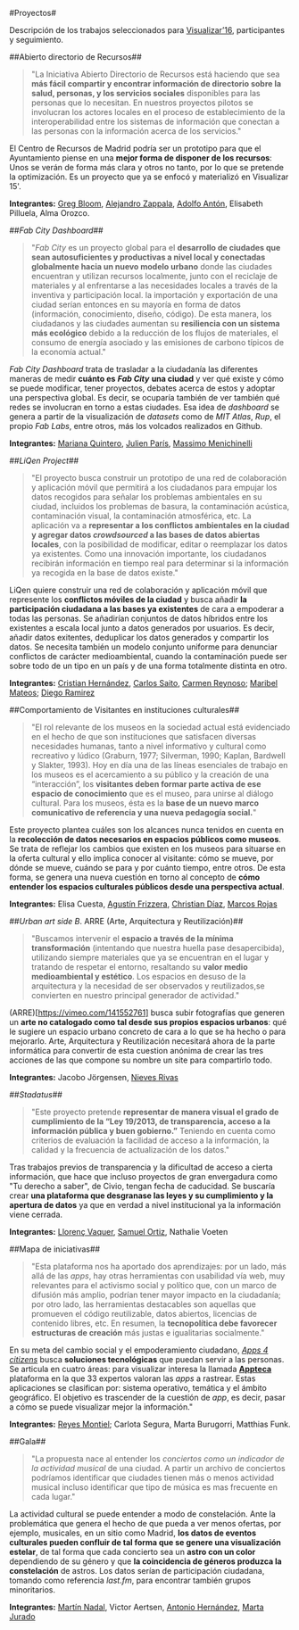 #Proyectos#

Descripción de los trabajos seleccionados para [Visualizar’16](http://medialab-prado.es/article/visualizar16-proyectos-seleccionados), participantes y seguimiento.

##Abierto directorio de Recursos##

> "La Iniciativa Abierto Directorio de Recursos está haciendo que sea **más fácil compartir y encontrar información de directorio sobre la salud, personas, y los servicios sociales** disponibles para las personas que lo necesitan. En nuestros proyectos pilotos se involucran los actores locales en el proceso de establecimiento de la interoperabilidad entre los sistemas de información que conectan a las personas con la información acerca de los servicios."

El Centro de Recursos de Madrid podría ser un prototipo para que el Ayuntamiento piense en una **mejor forma de disponer de los recursos**: Unos se verán de forma más clara y otros no tanto, por lo que se pretende la optimización. Es un proyecto que ya se enfocó y materializó en Visualizar 15'.

**Integrantes:** [Greg Bloom](http://gregbloom.org/), [Alejandro Zappala](http://github.com/alayzappala), [Adolfo Antón](http://github.com/flowsta), Elisabeth Pilluela, Alma Orozco. 

##*Fab City Dashboard*## 

> "*Fab City* es un proyecto global para el **desarrollo de ciudades que sean autosuficientes y productivas a nivel local y conectadas globalmente hacia un nuevo modelo urbano** donde las ciudades encuentran y utilizan recursos localmente, junto con el reciclaje de materiales y al enfrentarse a las necesidades locales a través de la inventiva y participación local. la importación y exportación de una ciudad serían entonces en su mayoría en forma de datos (información, conocimiento, diseño, código). De esta manera, los ciudadanos y las ciudades aumentan su **resiliencia con un sistema más ecológico** debido a la reducción de los flujos de materiales, el consumo de energía asociado y las emisiones de carbono típicos de la economía actual."

*Fab City Dashboard* trata de trasladar a la ciudadanía las diferentes maneras de medir **cuánto es** ***Fab City*** **una ciudad** y ver qué existe y cómo se puede modificar, tener proyectos, debates acerca de estos y adoptar una perspectiva global. Es decir, se ocuparía también de ver también qué redes se involucran en torno a estas ciudades. Esa idea de *dashboard* se genera a partir de la visualización de *datasets* como de *MIT Atlas*, *Rup*, el propio *Fab Labs*, entre otros, más los volcados realizados en Github. 

**Integrantes:** [Mariana Quintero](http://github.com/mqvlm), [Julien París](http://github.com/julienparis), [Massimo Menichinelli](http://github.com/openp2pdesign)

##*LiQen Project*##

> "El proyecto busca construir un prototipo de una red de colaboración y aplicación móvil que permitirá a los ciudadanos para empujar los datos recogidos para señalar los problemas ambientales en su ciudad, incluidos los problemas de basura, la contaminación acústica, contaminación visual, la contaminación atmosférica, etc. La aplicación va a **representar a los conflictos ambientales en la ciudad y agregar datos *crowdsourced* a las bases de datos abiertas locales**, con la posibilidad de modificar, editar o reemplazar los datos ya existentes. Como una innovación importante, los ciudadanos recibirán información en tiempo real para determinar si la información ya recogida en la base de datos existe."

LiQen quiere construir una red de colaboración y aplicación móvil que represente los **conflictos móviles de la ciudad** y busca añadir **la participación ciudadana a las bases ya existentes** de cara a empoderar a todas las personas. Se añadirían conjuntos de datos híbridos entre los existentes a escala local junto a datos generados por usuarios. Es decir, añadir datos exitentes, deduplicar los datos generados y compartir los datos. Se necesita también un modelo conjunto uniforme para denunciar conflictos de carácter medioambiental, cuando la contaminación puede ser sobre todo de un tipo en un país y de una forma totalmente distinta en otro.

**Integrantes:** [Cristian Hernández](http://github.com/crishernandezmaps), [Carlos Saito](https://github.com/exacs), [Carmen Reynoso](http://twitter.com/carmenreynoso13); [Maribel Mateos](http://github.com/maribel.mateosrosado); [Diego Ramirez](http://github.com/lowfill)

##Comportamiento de Visitantes en instituciones culturales##

> "El rol relevante de los museos en la sociedad actual está evidenciado en el hecho de que son instituciones que satisfacen diversas necesidades humanas, tanto a nivel informativo y cultural como recreativo y lúdico (Graburn, 1977; Silverman, 1990; Kaplan, Bardwell y Slakter, 1993). Hoy en día una de las líneas esenciales de trabajo en los museos es el acercamiento a su público y la creación de una “interacción”, los **visitantes deben formar parte activa de ese espacio de conocimiento** que es el museo, para unirse al diálogo cultural. Para los museos, ésta es la **base de un nuevo marco comunicativo de referencia y una nueva pedagogía social.**"

Este proyecto plantea cuáles son los alcances nunca tenidos en cuenta en la **recolección de datos necesarios en espacios públicos como museos**. Se trata de reflejar los cambios que existen en los museos para situarse en la oferta cultural y ello implica conocer al visitante: cómo se mueve, por dónde se mueve, cuándo se para y por cuánto tiempo, entre otros. De esta forma, se genera una nueva cuestión en torno al concepto de **cómo entender los espacios culturales públicos desde una perspectiva actual**.

**Integrantes:** Elisa Cuesta, [Agustín Frizzera](http://twitter.com/agustinfrizzera), [Christian Díaz](http://twitter.com/christianeldiaz), [Marcos Rojas](http://twitter.com/marsrs)

##*Urban art side B*. ARRE (Arte, Arquitectura y Reutilización)##

> "Buscamos intervenir el **espacio a través de la mínima transformación** (intentando que nuestra huella pase desapercibida), utilizando siempre materiales que ya se encuentran en el lugar y tratando de respetar el entorno, resaltando su **valor medio medioambiental y estético**. Los espacios en desuso de la arquitectura y la necesidad de ser observados y reutilizados,se convierten en nuestro principal generador de actividad."

(ARRE)[https://vimeo.com/141552761] busca subir fotografías que generen un **arte no catalogado como tal desde sus propios espacios urbanos**: qué le sugiere un espacio urbano concreto de cara a lo que se ha hecho o para mejorarlo. Arte, Arquitectura y Reutilización necesitará ahora de la parte informática para convertir de esta cuestion anónima de crear las tres acciones de las que compone su nombre un site para compartirlo todo.

**Integrantes:** Jacobo Jörgensen, [Nieves Rivas](http://twitter.com/nievesrivasg)

##*Stadatus*##

> "Este proyecto pretende **representar de manera visual el grado de cumplimiento de la “Ley 19/2013, de transparencia, acceso a la información pública y buen gobierno.”** Teniendo en cuenta como criterios de evaluación la facilidad de acceso a la información, la calidad y la frecuencia de actualización de los datos."

Tras trabajos previos de transparencia y la dificultad de acceso a cierta información, que hace que incluso proyectos de gran envergadura como "Tu derecho a saber", de Civio, tengan fecha de caducidad. Se buscaría crear **una plataforma que desgranase las leyes y su cumplimiento y la apertura de datos** ya que en verdad a nivel institucional ya la información viene cerrada.
 
**Integrantes:** [Llorenç Vaquer](http://github.com/lvaquer), [Samuel Ortiz](http://github.com/iamsortiz), Nathalie Voeten

##Mapa de iniciativas##

> "Esta plataforma nos ha aportado dos aprendizajes: por un lado, más allá de las *apps*, hay otras herramientas con usabilidad vía web, muy relevantes para el activismo social y político que, con un marco de difusión más amplio, podrían tener mayor impacto en la ciudadanía; por otro lado, las herramientas destacables son aquellas que promueven el código reutilizable, datos abiertos, licencias de contenido libres, etc. En resumen, la **tecnopolítica debe favorecer estructuras de creación** más justas e igualitarias socialmente."

En su meta del cambio social y el empoderamiento ciudadano, [*Apps 4 citizens*](http://apps4citizens.org/) busca **soluciones tecnológicas** que puedan servir a las personas. Se articula en cuatro áreas: para visualizar interesa la llamada [**Appteca**](http://appteca.apps4citizens.org/) plataforma en la que 33 expertos valoran las *apps* a rastrear. Estas aplicaciones se clasifican por: sistema operativo, temática y el ámbito geográfico. El objetivo es trascender de la cuestión de *app*, es decir, pasar a cómo se puede visualizar mejor la información."

**Integrantes:** [Reyes Montiel](http://twitter.com/reyesmontiel); Carlota Segura, Marta Burugorri, Matthias Funk.

##Gala##

> "La propuesta nace al entender los *conciertos como un indicador de la actividad musical* de una ciudad. A partir un archivo de conciertos podríamos identificar que ciudades tienen más o menos actividad musical incluso identificar que tipo de música es mas frecuente en cada lugar."

La actividad cultural se puede entender a modo de constelación. Ante la problemática que genera el hecho de que pueda a ver menos ofertas, por ejemplo, musicales, en un sitio como Madrid, **los datos de eventos culturales pueden confluir de tal forma que se genere una visualización estelar**, de tal forma que cada concierto sea un **astro con un color** dependiendo de su género y que **la coincidencia de géneros produzca la constelación** de astros. Los datos serían de participación ciudadana, tomando como referencia *last.fm*, para encontrar también grupos minoritarios. 

**Integrantes:** [Martín Nadal](http://github.com/muimota), Victor Aertsen, [Antonio Hernández](http://twitter.com/a_ahr1), [Marta Jurado](http://github.com/EmeJota) 
